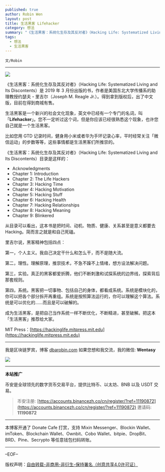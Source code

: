 ```yaml
---
published: true
author: Robin Wen
layout: post
title: 生活黑客 Lifehacker
category: 想法
summary: "《生活黑客：系统化生存及其反对者》（Hacking Life: Systematized Living and Its Discontents）是 2019 年 3 月份出版的书，作者是美国东北大学传播系的助理教授约瑟夫・里吉尔（Joseph M. Reagle Jr.）。得到拿到版权后，出了中文版，目前在得到商城有售。成为生活黑客，是把自己当作系统一样不断优化，不断精进，甚至破解。把这本「生活黑客」推荐给大家。"
tags:
  - 想法
  - 生活黑客
---
```


`文/Robin`

***

![](https://cdn.dbarobin.com/ika44fe.png)

《生活黑客：系统化生存及其反对者》（Hacking Life: Systematized Living and Its Discontents）是 2019 年 3 月份出版的书，作者是美国东北大学传播系的助理教授约瑟夫・里吉尔（Joseph M. Reagle Jr.）。得到拿到版权后，出了中文版，目前在得到商城有售。

生活黑客是一个新兴的社会文化现象，英文中已经有一个专门的名词，叫「**Lifehacker**」。您不一定听过这个词，但是你应该已经很熟悉这个现象，也许您自己就是一个生活黑客。

比如您用 GTD 记录时间，健身用小米或者华为手环记录心率，平时经常关注「微信运动」的步数等等，这些事情都是生活黑客们所推崇的。

《生活黑客：系统化生存及其反对者》（Hacking Life: Systematized Living and Its Discontents）目录是这样的：

* Acknowledgments
* Chapter 1: Introduction
* Chapter 2: The Life Hackers
* Chapter 3: Hacking Time
* Chapter 4: Hacking Motivation
* Chapter 5: Hacking Stuff
* Chapter 6: Hacking Health
* Chapter 7: Hacking Relationships
* Chapter 8: Hacking Meaning
* Chapter 9: Blinkered

从目录可以看出，这本书是把时间、动机、物质、健康、关系甚至是意义都要去 Hacking。简而言之就是和自己死磕。

里吉尔说，黑客精神包括四点：

第一，个人主义。我自己决定干什么和怎么干，而不是随大流。

第二，理性。理解原理，推崇技术，不急不躁不上情绪，想方设法解决问题。

第三，实验。真正的黑客都爱折腾，他们不断刺激和试探系统的边界线，探索背后那套规则。

第四，系统。黑客把一切事物、包括自己的身体，都看成系统。系统是模块化的，你可以把各个部分拆开再重组。系统是按照算法运行的，你可以理解这个算法。系统是可以优化的……而且是可以破解的。

成为生活黑客，是把自己当作系统一样不断优化，不断精进，甚至破解。把这本「生活黑客」推荐给大家。

MIT Press：[https://hackinglife.mitpress.mit.edu](https://hackinglife.mitpress.mit.edu)

***

我是区块链罗宾，博客 [dbarobin.com](https://dbarobin.com/)
如果您想和我交流，我的微信: **Wentasy**

![](https://cdn.dbarobin.com/v4yywe2.png)

***

**本站推广**

币安是全球领先的数字货币交易平台，提供比特币、以太坊、BNB 以及 USDT 交易。

> 币安注册: [https://accounts.binancezh.co/cn/register/?ref=11190872](https://accounts.binancezh.co/cn/register/?ref=11190872)
> 邀请码: **11190872**

***

本博客开通了 Donate Cafe 打赏，支持 Mixin Messenger、Blockin Wallet、imToken、Blockchain Wallet、Ownbit、Cobo Wallet、bitpie、DropBit、BRD、Pine、Secrypto 等任意钱包扫码转账。

<center>
    <div class="--donate-button"
         data-button-id="f8b9df0d-af9a-460d-8258-d3f435445075"
    ></div>
</center>

***

–EOF–

版权声明：[自由转载-非商用-非衍生-保持署名（创意共享4.0许可证）](http://creativecommons.org/licenses/by-nc-nd/4.0/deed.zh)